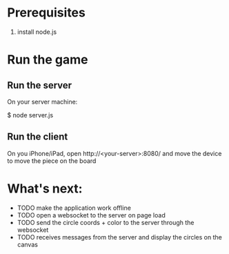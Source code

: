 # Prerequisites

1. install node.js

# Run the game

## Run the server

On your server machine:

  $ node server.js

## Run the client

On you iPhone/iPad, open http://&lt;your-server>:8080/ and move the device to move the piece on the board

# What's next:

* TODO make the application work offline
* TODO open a websocket to the server on page load
* TODO send the circle coords + color to the server through the websocket
* TODO receives messages from the server and display the circles on the canvas
